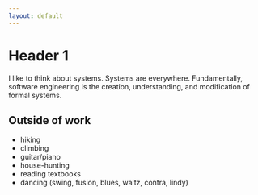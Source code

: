 ```yaml
---
layout: default
---
```


# [](#header-1)Header 1

I like to think about systems. Systems are everywhere. Fundamentally, software engineering is the creation, understanding, and modification of formal systems.

## Outside of work

- hiking
- climbing
- guitar/piano
- house-hunting
- reading textbooks
- dancing (swing, fusion, blues, waltz, contra, lindy)

